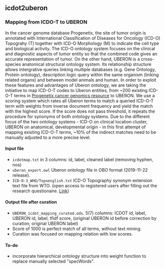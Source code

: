 ## icdot2uberon
### Mapping from ICDO-T to UBERON

In the cancer genome database Progenetix, the site of tumor origin is annotated with International Classification of Diseases for Oncology (ICD-O) Topograhy (T) together with ICD-O Morphology (M) to indicate the cell type and biological activity. The ICD-O ontology system focuses on the clinical and diagnostic aspects of tumor entity so that the combined code gives an accurate representation of tumor. On the other hand, UBERON is a cross-species anatomical structural ontology system. Its relationship structure allows intergrative queries linking multiple databases (e.g. Gene Ontology, Protein ontology), description logic query within the same organism (linking related organs) and between model animals and human. In order to exploit these features and advantages of Uberon ontology, we are taking the initiative to map ICD-O-T codes to Uberon entities, from ~200 existing ICD-O-T terms in [Progenetix cancer genomics resource](https://progenetix.org/do/pgx_subsets/biosubsets.biocharacteristics.type.id=icdot) to UBERON. We use a scoring system which rates all Uberon terms to match a queried ICD-O-T term with weights from inverse document frequency and yield the match with the highest score. If the score does not pass threshold, it repeats the procedure for synonyms of both ontology systems. Due to the different focus of the two ontology systems - ICD-O on clinical location cluster, UBERON on anatomical, developmental origin - in this first attempt of mapping existing ICD-O-T terms, ~10% of the indirect matches need to be manually adjusted to a more precise level. 

#### Input file
* `icdotmap.txt` in 3 columns: id, label, cleaned label (removing hyphen, nos)
* `uberon_export.owl` Uberon ontology file in OBO format (2019-11-22 release).
* `ICD-O-3_WHO/Topoenglish.txt` ICD-O Topography synonym extension text file from WTO. (open access to registered users after filling out the research questionaire.
[Link](https://www.who.int/classifications/icd/adaptations/oncology/en/))

#### Output file after curation
* `UBERON_icdot_mapping_curated.ods`. 5(7) columns: ICDOT id, label, UBERON id, label, tfidf score, (original UBERON id before correction by curation, original UBERON label)
* Score of 1000 is perfect match of all terms, without text mining.
* Curation was focused on mapping relation with low scores.

#### To-do
* incorporate hierarchical ontology structure into weight function to replace manually selected "specWords".
